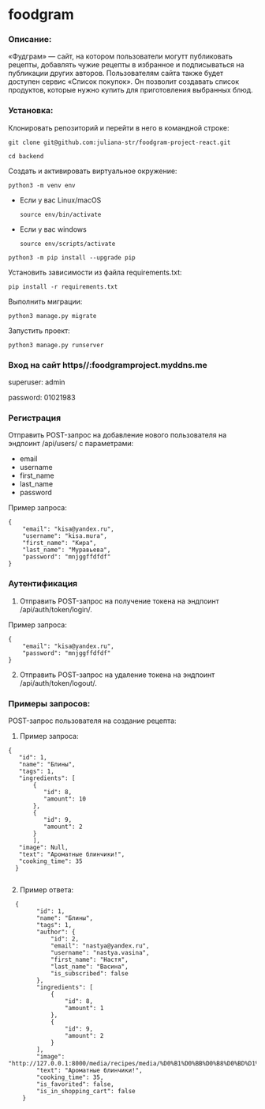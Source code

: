 # foodgram

### Описание:

«Фудграм» — сайт, на котором пользователи могутт публиковать рецепты,
добавлять чужие рецепты в избранное и подписываться на публикации других
авторов. Пользователям сайта также будет доступен сервис «Список покупок». 
Он позволит создавать список продуктов, которые нужно купить для приготовления
выбранных блюд.

### Установка:

Клонировать репозиторий и перейти в него в командной строке:

```
git clone git@github.com:juliana-str/foodgram-project-react.git
```

```
cd backend
```

Cоздать и активировать виртуальное окружение:

```
python3 -m venv env
```

* Если у вас Linux/macOS

    ```
    source env/bin/activate
    ```

* Если у вас windows

    ```
    source env/scripts/activate
    ```

```
python3 -m pip install --upgrade pip
```

Установить зависимости из файла requirements.txt:

```
pip install -r requirements.txt
```

Выполнить миграции:

```
python3 manage.py migrate
```

Запустить проект:

```
python3 manage.py runserver
```

### Вход на сайт https//:foodgramproject.myddns.me

superuser: admin

password: 01021983

### Регистрация

Отправить POST-запрос на добавление нового пользователя на эндпоинт /api/users/
с параметрами:
 - email
 - username
 - first_name
 - last_name
 - password

Пример запроса: 

```
{
    "email": "kisa@yandex.ru",
    "username": "kisa.mura",
    "first_name": "Кира",
    "last_name": "Муравьева",
    "password": "mnjggffdfdf"
}
```
### Аутентификация 

1. Отправить POST-запрос на получение токена на эндпоинт /api/auth/token/login/.

Пример запроса: 

```
{
    "email": "kisa@yandex.ru",
    "password": "mnjggffdfdf"
}
```

2. Отправить POST-запрос на удаление токена на эндпоинт /api/auth/token/logout/.


### Примеры запросов:

POST-запрос пользователя на создание рецепта:

1. Пример запроса: 

```
{
   "id": 1,
   "name": "Блины",
   "tags": 1,
   "ingredients": [
       {
          "id": 8,
          "amount": 10
       },
       {
          "id": 9,      
          "amount": 2      
       }
       ],
   "image": Null,     
   "text": "Ароматные блинчики!",     
   "cooking_time": 35     
  }
  
 ```       

2. Пример ответа:

```
  {
        "id": 1,
        "name": "Блины",
        "tags": 1,
        "author": {
            "id": 2,
            "email": "nastya@yandex.ru",
            "username": "nastya.vasina",
            "first_name": "Настя",
            "last_name": "Васина",
            "is_subscribed": false
        },
        "ingredients": [
            {
                "id": 8,
                "amount": 1
            },
            {
                "id": 9,
                "amount": 2
            }
        ],
        "image": "http://127.0.0.1:8000/media/recipes/media/%D0%B1%D0%BB%D0%B8%D0%BD%D1%8B_GjtOUPa.jpg",
        "text": "Ароматные блинчики!",
        "cooking_time": 35,
        "is_favorited": false,
        "is_in_shopping_cart": false
    }
```

